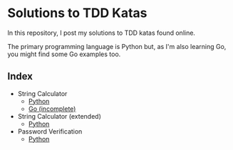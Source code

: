 ﻿# Solutions to TDD Katas

In this repository, I post my solutions to TDD katas found online.

The primary programming language is Python but, as I'm also learning Go, you might find some Go examples too.

## Index
- String Calculator
  - [Python](https://github.com/alexferrari88/TDD-katas-solutions/tree/master/Katas/String%20Calculator/Python)
  - [Go (incomplete)](https://github.com/alexferrari88/TDD-katas-solutions/tree/master/Katas/String%20Calculator/Go)
- String Calculator (extended)
  - [Python](https://github.com/alexferrari88/TDD-katas-solutions/tree/master/Katas/String%20Calculator%20Extended/Python)
- Password Verification
  - [Python](https://github.com/alexferrari88/TDD-katas-solutions/tree/master/Katas/Password%20Verification/Python)